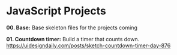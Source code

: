 # JavaScript Projects

**00. Base:**
Base skeleton files for the projects coming


**01. Countdown timer:** Build a timer that counts down.  
<https://uidesigndaily.com/posts/sketch-countdown-timer-day-876>